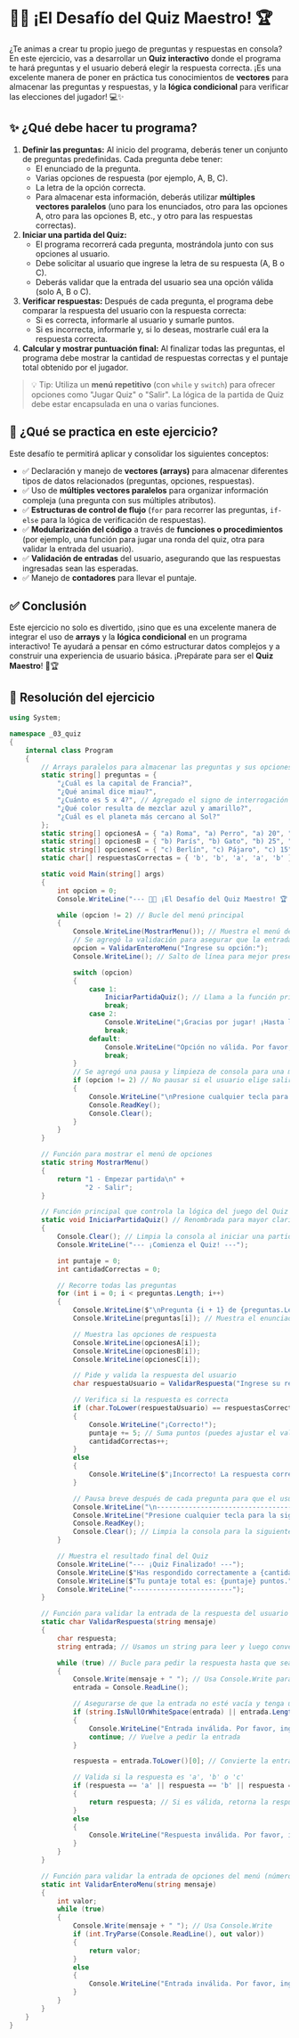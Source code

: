# 🧠🌟 ¡El Desafío del Quiz Maestro! 🏆

¿Te animas a crear tu propio juego de preguntas y respuestas en consola? En este ejercicio, vas a desarrollar un **Quiz interactivo** donde el programa te hará preguntas y el usuario deberá elegir la respuesta correcta. ¡Es una excelente manera de poner en práctica tus conocimientos de **vectores** para almacenar las preguntas y respuestas, y la **lógica condicional** para verificar las elecciones del jugador! 💻✨

## ✨ ¿Qué debe hacer tu programa?

1.  **Definir las preguntas:** Al inicio del programa, deberás tener un conjunto de preguntas predefinidas. Cada pregunta debe tener:
    - El enunciado de la pregunta.
    - Varias opciones de respuesta (por ejemplo, A, B, C).
    - La letra de la opción correcta.
    - Para almacenar esta información, deberás utilizar **múltiples vectores paralelos** (uno para los enunciados, otro para las opciones A, otro para las opciones B, etc., y otro para las respuestas correctas).
2.  **Iniciar una partida del Quiz:**
    - El programa recorrerá cada pregunta, mostrándola junto con sus opciones al usuario.
    - Debe solicitar al usuario que ingrese la letra de su respuesta (A, B o C).
    - Deberás validar que la entrada del usuario sea una opción válida (solo A, B o C).
3.  **Verificar respuestas:** Después de cada pregunta, el programa debe comparar la respuesta del usuario con la respuesta correcta:
    - Si es correcta, informarle al usuario y sumarle puntos.
    - Si es incorrecta, informarle y, si lo deseas, mostrarle cuál era la respuesta correcta.
4.  **Calcular y mostrar puntuación final:** Al finalizar todas las preguntas, el programa debe mostrar la cantidad de respuestas correctas y el puntaje total obtenido por el jugador.

> 💡 Tip: Utiliza un **menú repetitivo** (con `while` y `switch`) para ofrecer opciones como "Jugar Quiz" o "Salir". La lógica de la partida de Quiz debe estar encapsulada en una o varias funciones.

## 🧠 ¿Qué se practica en este ejercicio?

Este desafío te permitirá aplicar y consolidar los siguientes conceptos:

- ✅ Declaración y manejo de **vectores (arrays)** para almacenar diferentes tipos de datos relacionados (preguntas, opciones, respuestas).
- ✅ Uso de **múltiples vectores paralelos** para organizar información compleja (una pregunta con sus múltiples atributos).
- ✅ **Estructuras de control de flujo** (`for` para recorrer las preguntas, `if-else` para la lógica de verificación de respuestas).
- ✅ **Modularización del código** a través de **funciones o procedimientos** (por ejemplo, una función para jugar una ronda del quiz, otra para validar la entrada del usuario).
- ✅ **Validación de entradas** del usuario, asegurando que las respuestas ingresadas sean las esperadas.
- ✅ Manejo de **contadores** para llevar el puntaje.

## ✅ Conclusión

Este ejercicio no solo es divertido, ¡sino que es una excelente manera de integrar el uso de **arrays** y la **lógica condicional** en un programa interactivo! Te ayudará a pensar en cómo estructurar datos complejos y a construir una experiencia de usuario básica. ¡Prepárate para ser el **Quiz Maestro**! 🚀🏆

## 📄 Resolución del ejercicio

```csharp
using System;

namespace _03_quiz
{
    internal class Program
    {
        // Arrays paralelos para almacenar las preguntas y sus opciones
        static string[] preguntas = {
            "¿Cuál es la capital de Francia?",
            "¿Qué animal dice miau?",
            "¿Cuánto es 5 x 4?", // Agregado el signo de interrogación
            "¿Qué color resulta de mezclar azul y amarillo?",
            "¿Cuál es el planeta más cercano al Sol?"
        };
        static string[] opcionesA = { "a) Roma", "a) Perro", "a) 20", "a) Verde", "a) Marte" }; // Renombrado a 'opcionesA' para mayor claridad
        static string[] opcionesB = { "b) París", "b) Gato", "b) 25", "b) Rojo", "b) Mercurio" }; // Renombrado a 'opcionesB'
        static string[] opcionesC = { "c) Berlín", "c) Pájaro", "c) 15", "c) Naranja", "c) Venus" }; // Renombrado a 'opcionesC'
        static char[] respuestasCorrectas = { 'b', 'b', 'a', 'a', 'b' };

        static void Main(string[] args)
        {
            int opcion = 0;
            Console.WriteLine("--- 🧠🌟 ¡El Desafío del Quiz Maestro! 🏆 ---"); // Título al inicio del programa

            while (opcion != 2) // Bucle del menú principal
            {
                Console.WriteLine(MostrarMenu()); // Muestra el menú de opciones
                // Se agregó la validación para asegurar que la entrada del menú sea un entero
                opcion = ValidarEnteroMenu("Ingrese su opción:");
                Console.WriteLine(); // Salto de línea para mejor presentación

                switch (opcion)
                {
                    case 1:
                        IniciarPartidaQuiz(); // Llama a la función principal del juego
                        break;
                    case 2:
                        Console.WriteLine("¡Gracias por jugar! ¡Hasta la próxima!"); // Mensaje de salida
                        break;
                    default:
                        Console.WriteLine("Opción no válida. Por favor, ingrese 1 para jugar o 2 para salir.");
                        break;
                }
                // Se agregó una pausa y limpieza de consola para una mejor experiencia de usuario
                if (opcion != 2) // No pausar si el usuario elige salir
                {
                    Console.WriteLine("\nPresione cualquier tecla para continuar...");
                    Console.ReadKey();
                    Console.Clear();
                }
            }
        }

        // Función para mostrar el menú de opciones
        static string MostrarMenu()
        {
            return "1 - Empezar partida\n" +
                   "2 - Salir";
        }

        // Función principal que controla la lógica del juego del Quiz
        static void IniciarPartidaQuiz() // Renombrada para mayor claridad
        {
            Console.Clear(); // Limpia la consola al iniciar una partida
            Console.WriteLine("--- ¡Comienza el Quiz! ---");

            int puntaje = 0;
            int cantidadCorrectas = 0;

            // Recorre todas las preguntas
            for (int i = 0; i < preguntas.Length; i++)
            {
                Console.WriteLine($"\nPregunta {i + 1} de {preguntas.Length}:");
                Console.WriteLine(preguntas[i]); // Muestra el enunciado de la pregunta

                // Muestra las opciones de respuesta
                Console.WriteLine(opcionesA[i]);
                Console.WriteLine(opcionesB[i]);
                Console.WriteLine(opcionesC[i]);

                // Pide y valida la respuesta del usuario
                char respuestaUsuario = ValidarRespuesta("Ingrese su respuesta (A, B o C):");

                // Verifica si la respuesta es correcta
                if (char.ToLower(respuestaUsuario) == respuestasCorrectas[i]) // Usa char.ToLower para comparar sin importar mayúsculas/minúsculas
                {
                    Console.WriteLine("¡Correcto!");
                    puntaje += 5; // Suma puntos (puedes ajustar el valor)
                    cantidadCorrectas++;
                }
                else
                {
                    Console.WriteLine($"¡Incorrecto! La respuesta correcta era '{char.ToUpper(respuestasCorrectas[i])}'."); // Muestra la respuesta correcta
                }

                // Pausa breve después de cada pregunta para que el usuario pueda leer el feedback
                Console.WriteLine("\n----------------------------------------");
                Console.WriteLine("Presione cualquier tecla para la siguiente pregunta...");
                Console.ReadKey();
                Console.Clear(); // Limpia la consola para la siguiente pregunta
            }

            // Muestra el resultado final del Quiz
            Console.WriteLine("--- ¡Quiz Finalizado! ---");
            Console.WriteLine($"Has respondido correctamente a {cantidadCorrectas} de {preguntas.Length} preguntas.");
            Console.WriteLine($"Tu puntaje total es: {puntaje} puntos.");
            Console.WriteLine("-------------------------");
        }

        // Función para validar la entrada de la respuesta del usuario (A, B o C)
        static char ValidarRespuesta(string mensaje)
        {
            char respuesta;
            string entrada; // Usamos un string para leer y luego convertir a char

            while (true) // Bucle para pedir la respuesta hasta que sea válida
            {
                Console.Write(mensaje + " "); // Usa Console.Write para que el cursor quede en la misma línea
                entrada = Console.ReadLine();

                // Asegurarse de que la entrada no esté vacía y tenga un solo carácter
                if (string.IsNullOrWhiteSpace(entrada) || entrada.Length != 1)
                {
                    Console.WriteLine("Entrada inválida. Por favor, ingrese solo una letra (A, B o C).");
                    continue; // Vuelve a pedir la entrada
                }

                respuesta = entrada.ToLower()[0]; // Convierte la entrada a minúscula y toma el primer carácter

                // Valida si la respuesta es 'a', 'b' o 'c'
                if (respuesta == 'a' || respuesta == 'b' || respuesta == 'c')
                {
                    return respuesta; // Si es válida, retorna la respuesta
                }
                else
                {
                    Console.WriteLine("Respuesta inválida. Por favor, ingrese A, B o C.");
                }
            }
        }

        // Función para validar la entrada de opciones del menú (números enteros)
        static int ValidarEnteroMenu(string mensaje)
        {
            int valor;
            while (true)
            {
                Console.Write(mensaje + " "); // Usa Console.Write
                if (int.TryParse(Console.ReadLine(), out valor))
                {
                    return valor;
                }
                else
                {
                    Console.WriteLine("Entrada inválida. Por favor, ingrese un número entero.");
                }
            }
        }
    }
}
```
